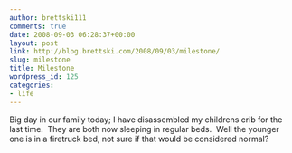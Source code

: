 ```yaml
---
author: brettski111
comments: true
date: 2008-09-03 06:28:37+00:00
layout: post
link: http://blog.brettski.com/2008/09/03/milestone/
slug: milestone
title: Milestone
wordpress_id: 125
categories:
- life
---
```


Big day in our family today; I have disassembled my childrens crib for the last time.  They are both now sleeping in regular beds.  Well the younger one is in a firetruck bed, not sure if that would be considered normal?
